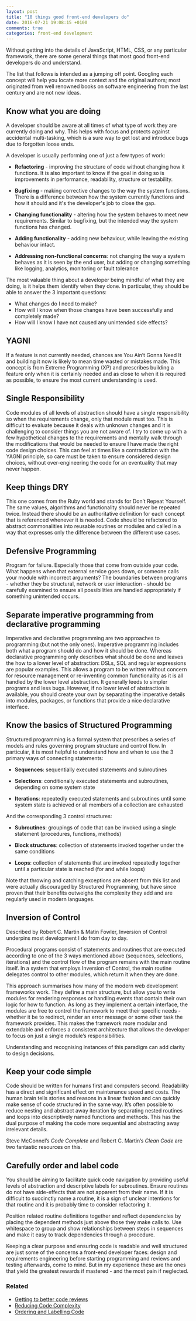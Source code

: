 ```yaml
---
layout: post
title: "10 things good front-end developers do"
date: 2016-07-21 19:08:15 +0100
comments: true
categories: front-end development
---
```

Without getting into the details of JavaScript, HTML, CSS, or any particular framework, there are some general things that most good front-end developers do and understand.
<!--more-->
The list that follows is intended as a jumping off point. Googling each concept will help you locate more context and the original authors; most originated from well renowned books on software engineering from the last century and are not new ideas.

## Know what you are doing

A developer should be aware at all times of what type of work they are currently doing and why. This helps with focus and protects against accidental multi-tasking, which is a sure way to get lost and introduce bugs due to forgotten loose ends.

A developer is usually performing one of just a few types of work:

- **Refactoring** - improving the structure of code without changing how it functions. It is also important to know if the goal in doing so is improvements in performance, readability, structure or testability.

- **Bugfixing** - making corrective changes to the way the system functions. There is a difference between how the system currently functions and how it should and it's the developer's job to close the gap.

- **Changing functionality** - altering how the system behaves to meet new requirements. Similar to bugfixing, but the intended way the system functions has changed.

- **Adding functionality** - adding new behaviour, while leaving the existing behaviour intact.

- **Addressing non-functional concerns**: not changing the way a system behaves as it is seen by the end user, but adding or changing something like logging, analytics, monitoring or fault tolerance

The most valuable thing about a developer being mindful of what they are doing, is it helps them identify when they done. In particular, they should be able to answer the 3 important questions:

- What changes do I need to make?
- How will I know when those changes have been successfully and completely made?
- How will I know I have not caused any unintended side effects?

## YAGNI

If a feature is not currently needed, chances are You Ain’t Gonna Need It and building it now is likely to mean time wasted or mistakes made. This concept is from Extreme Programming (XP) and prescribes building a feature only when it is certainly needed and as close to when it is required as possible, to ensure the most current understanding is used.

## Single Responsibility

Code modules of all levels of abstraction should have a single responsibility so when the requirements change, only that module must too. This is difficult to evaluate because it deals with unknown changes and it is challenging to consider things you are not aware of. I try to come up with a few hypothetical changes to the requirements and mentally walk through the modifications that would be needed to ensure I have made the right code design choices. This can feel at times like a contradiction with the YAGNI principle, so care must be taken to ensure considered design choices, without over-engineering the code for an eventuality that may never happen.

## Keep things DRY

This one comes from the Ruby world and stands for Don’t Repeat Yourself. The same values, algorithms and functionality should never be repeated twice. Instead there should be an authoritative definition for each concept that is referenced whenever it is needed. Code should be refactored to abstract commonalities into reusable routines or modules and called in a way that expresses only the difference between the different use cases.

## Defensive Programming

Program for failure. Especially those that come from outside your code. What happens when that external service goes down, or someone calls your module with incorrect arguments? The boundaries between programs - whether they be structural, network or user interaction - should be carefully examined to ensure all possibilities are handled appropriately if something unintended occurs.

## Separate imperative programming from declarative programming

Imperative and declarative programming are two approaches to programming (but not the only ones). Imperative programming includes both what a program should do and how it should be done. Whereas declarative programming only describes what should be done and leaves the how to a lower level of abstraction: DSLs, SQL and regular expressions are popular examples. This allows a program to be written without concern for resource management or re-inventing common functionality as it is all handled by the lower level abstraction. It generally leeds to simpler programs and less bugs. However, if no lower level of abstraction is available, you should create your own by separating the imperative details into modules, packages, or functions that provide a nice declarative interface.

## Know the basics of Structured Programming

Structured programming is a formal system that prescribes a series of models and rules governing program structure and control flow. In particular, it is most helpful to understand how and when to use the 3 primary ways of connecting statements:

- **Sequences**: sequentially executed statements and subroutines

- **Selections**: conditionally executed statements and subroutines, depending on some system state

- **Iterations**: repeatedly executed statements and subroutines until some system state is achieved or all members of a collection are exhausted

And the corresponding 3 control structures:

- **Subroutines**: groupings of code that can be invoked using a single statement (procedures, functions, methods)

- **Block structures**: collection of statements invoked together under the same conditions

- **Loops**: collection of statements that are invoked repeatedly together until a particular state is reached (for and while loops)

Note that throwing and catching exceptions are absent from this list and were actually discouraged by Structured Programming, but have since proven that their benefits outweighs the complexity they add and are regularly used in modern languages.

## Inversion of Control

Described by Robert C. Martin & Matin Fowler, Inversion of Control underpins most development I do from day to day.

Procedural programs consist of statements and routines that are executed according to one of the 3 ways mentioned above (sequences, selections, iterations) and the control flow of the program remains with the main routine itself. In a system that employs Inversion of Control, the main routine delegates control to other modules, which return it when they are done.

This approach summarises how many of the modern web development frameworks work. They define a main structure, but allow you to write modules for rendering responses or handling events that contain their own logic for how to function. As long as they implement a certain interface, the modules are free to control the framework to meet their specific needs - whether it be to redirect, render an error message or some other task the framework provides. This makes the framework more modular and extendable and enforces a consistent architecture that allows the developer to focus on just a single module’s responsibilities.

Understanding and recognising instances of this paradigm can add clarity to design decisions.

## Keep your code simple

Code should be written for humans first and computers second. Readability has a direct and significant effect on maintenance speed and costs. The human brain tells stories and reasons in a linear fashion and can quickly make sense of code structured in the same way. It’s often possible to reduce nesting and abstract away iteration by separating nested routines and loops into descriptively named functions and methods. This has the dual purpose of making the code more sequential and abstracting away irrelevant details.

Steve McConnel’s *Code Complete* and Robert C. Martin’s *Clean Code* are two fantastic resources on this.

## Carefully order and label code

You should be aiming to facilitate quick code navigation by providing useful levels of abstraction and descriptive labels for subroutines. Ensure routines do not have side-effects that are not apparent from their name. If it is difficult to succinctly name a routine, it is a sign of unclear intentions for that routine and it is probably time to consider refactoring it.

Position related routine definitions together and reflect dependencies by placing the dependent methods just above those they make calls to. Use whitespace to group and show relationships between steps in sequences and make it easy to track dependencies through a procedure.

Keeping a clear purpose and ensuring code is readable and well structured are just some of the concerns a front-end developer faces: design and requirements engineering before starting programming and reviews and testing afterwards, come to mind. But in my experience these are the ones that yield the greatest rewards if mastered - and the most pain if neglected.

### Related
- [Getting to better code reviews](/blog/2016/01/17/getting-to-better-code-reviews)
- [Reducing Code Complexity](/blog/2014/08/21/reducing-code-complexity)
- [Ordering and Labelling Code](/blog/2014/08/21/ordering-and-labelling-code)
